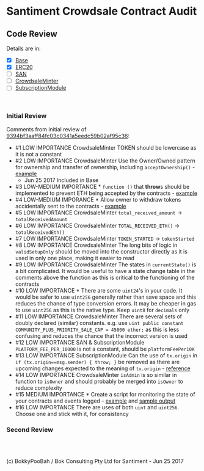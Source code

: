 # Santiment Crowdsale Contract Audit


## Code Review

Details are in:

* [x] [Base](Base.md)
* [x] [ERC20](ERC20.md)
* [ ] [SAN](SAN.md)
* [ ] [CrowdsaleMinter](CrowdsaleMinter.md)
* [ ] [SubscriptionModule](SubscriptionModule.md)

<br />

### Initial Review
Comments from initial review of [9394bf3aaff84fc03c0341a5eedc59b02af95c36](https://github.com/santiment/ethereum-crowdsale/tree/9394bf3aaff84fc03c0341a5eedc59b02af95c36):

* \#1 LOW IMPORTANCE CrowdsaleMinter TOKEN should be lowercase as it is not a constant
* \#2 LOW IMPORTANCE CrowdsaleMinter Use the Owner/Owned pattern for ownership and transfer of ownership, including `acceptOwnership()` - [example](https://github.com/bokkypoobah/RAREPeperiumToken/blob/master/contracts/RareToken.sol#L11-L35)
  * Jun 25 2017 Included in Base
* \#3 LOW-MEDIUM IMPORTANCE * `function ()` that **throw**s should be implemented to prevent ETH being accepted by the contracts - [example](https://github.com/bokkypoobah/RAREPeperiumToken/blob/master/contracts/RareToken.sol#L139-L144)
* \#4 LOW-MEDIUM IMPORANCE * Allow owner to withdraw tokens accidentally sent to the contracts - [example](https://github.com/openanx/OpenANXToken/blob/master/contracts/OpenANXToken.sol#L451-L458)
* \#5 LOW IMPORTANCE CrowdsaleMinter `total_received_amount` -> `totalReceivedAmount`
* \#6 LOW IMPORTANCE CrowdsaleMinter `TOTAL_RECEIVED_ETH()` -> `totalReceivedEth()`  
* \#7 LOW IMPORTANCE CrowdsaleMinter `TOKEN_STARTED` -> `tokenStarted`
* \#8 LOW IMPORTANCE CrowdsaleMinter The long bits of logic in `validSetupOnly` should be moved into the constructor directly as it is used in only one place, making it easier to read
* \#9 LOW IMPORTANCE CrowdsaleMinter The states in `currentState()` is a bit complicated. It would be useful to have a state change table in the comments above the function as this is critical to the functioning of the contracts
* \#10 LOW IMPORTANCE * There are some `uint24`'s in your code. It would be safer to use `uint256` generally rather than save space and this reduces the chance of type conversion errors. It may be cheaper in gas to use `uint256` as this is the native type. Keep `uint8` for `decimals` only
* \#11 LOW IMPORTANCE CrowdsaleMinter There are several sets of doubly declared (similar) constants. e.g. use `uint public constant COMMUNITY_PLUS_PRIORITY_SALE_CAP = 45000 ether;` as this is less confusing and reduces the chance that the incorrect version is used
* \#12 LOW IMPORTANCE SAN & SubscriptionModule `PLATFORM_FEE_PER_10000` is not a constant, should be `platformFeePer10K`
* \#13 LOW IMPORTANCE SubscriptionModule Can the use of `tx.origin` in `if (tx.origin==msg.sender) { throw; }` be removed as there are upcoming changes expected to the meaning of `tx.origin` - [reference](https://www.reddit.com/r/ethereum/comments/6d11lv/erc_about_txorigin_change_for_account_abstraction/)
* \#14 LOW IMPORTANCE CrowdsaleMinter `isAdmin` is so similar in function to `isOwner` and should probably be merged into `isOwner` to reduce complexity
* \#15 MEDIUM IMPORTANCE * Create a script for monitoring the state of your contracts and events logged - [example](https://github.com/openanx/OpenANXToken/blob/master/scripts/getOpenANXTokenDetails.sh) and [sample output](https://github.com/openanx/OpenANXToken/blob/master/scripts/Main_20170625_015900.txt)
* \#16 LOW IMPORTANCE There are uses of both `uint` and `uint256`. Choose one and stick with it, for consistency

### Second Review



<br />

<br />

(c) BokkyPooBah / Bok Consulting Pty Ltd for Santiment - Jun 25 2017